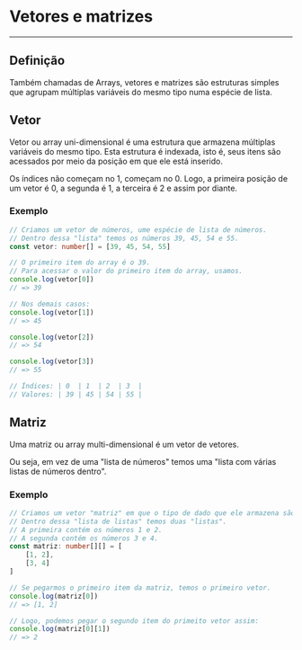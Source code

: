 # Vetores e matrizes

---

## Definição

Também chamadas de Arrays, vetores e matrizes são estruturas simples que agrupam múltiplas variáveis do mesmo tipo numa espécie de lista.

## Vetor

Vetor ou array uni-dimensional é uma estrutura que armazena múltiplas variáveis do mesmo tipo. Esta estrutura é indexada, isto é, seus itens são acessados por meio da posição em que ele está inserido.

Os índices não começam no 1, começam no 0. Logo, a primeira posição de um vetor é 0, a segunda é 1, a terceira é 2 e assim por diante.

### Exemplo

```typescript
// Criamos um vetor de números, ume espécie de lista de números.
// Dentro dessa "lista" temos os números 39, 45, 54 e 55.
const vetor: number[] = [39, 45, 54, 55]

// O primeiro item do array é o 39.
// Para acessar o valor do primeiro item do array, usamos.
console.log(vetor[0])
// => 39

// Nos demais casos:
console.log(vetor[1])
// => 45

console.log(vetor[2])
// => 54

console.log(vetor[3])
// => 55

// Índices: | 0  | 1  | 2  | 3  |
// Valores: | 39 | 45 | 54 | 55 |
```

## Matriz

Uma matriz ou array multi-dimensional é um vetor de vetores.

Ou seja, em vez de uma "lista de números" temos uma "lista com várias listas de números dentro".

### Exemplo

```typescript
// Criamos um vetor "matriz" em que o tipo de dado que ele armazena são vetores de números.
// Dentro dessa "lista de listas" temos duas "listas".
// A primeira contém os números 1 e 2.
// A segunda contém os números 3 e 4.
const matriz: number[][] = [
    [1, 2],
    [3, 4]
]

// Se pegarmos o primeiro item da matriz, temos o primeiro vetor.
console.log(matriz[0])
// => [1, 2]

// Logo, podemos pegar o segundo item do primeito vetor assim:
console.log(matriz[0][1])
// => 2
```

